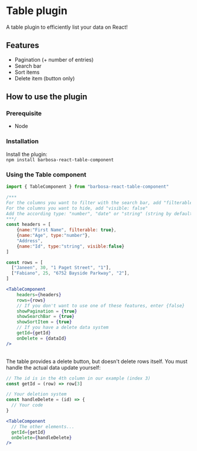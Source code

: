 # Table plugin
A table plugin to efficiently list your data on React!

## Features
- Pagination (+ number of entries)
- Search bar
- Sort items
- Delete item (button only)

## How to use the plugin
### Prerequisite
- Node

### Installation
Install the plugin: <br>
`npm install barbosa-react-table-component`

### Using the Table component
```jsx
import { TableComponent } from "barbosa-react-table-component"

/***
For the columns you want to filter with the search bar, add "filterable: true"
For the columns you want to hide, add "visible: false"
Add the according type: "number", "date" or "string" (string by default)
***/
const headers = [
    {name:"First Name", filterable: true}, 
    {name:"Age", type:"number"},
    "Address",
    {name:"Id", type:"string", visible:false}
]

const rows = [
  ["Janeen", 30, "1 Paget Street", "1"],
  ["Fabiano", 25, "6752 Bayside Parkway", "2"],
]

<TableComponent 
    headers={headers} 
    rows={rows} 
    // If you don't want to use one of these features, enter {false}
    showPagination = {true}
    showSearchBar = {true}
    showSortItem = {true}
    // If you have a delete data system
    getId={getId}
    onDelete = {dataId}
/>
```
<br>
The table provides a delete button, but doesn't delete rows itself. You must handle the actual data update yourself:
<br>

```jsx
// The id is in the 4th column in our example (index 3)
const getId = (row) => row[3]

// Your deletion system
const handleDelete = (id) => {
  // Your code
}

<TableComponent 
  // The other elements...
  getId={getId}
  onDelete={handleDelete}
/>
```